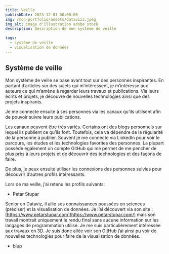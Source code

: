 ```yaml
---
title: Veille
publishDate: 2023-12-01 00:00:00
img: /mon-portfolio/assets/dataviz3.jpeg
img_alt: image d'illustration adobe stock
description: Description de mon système de veille

tags:
  - système de veille
  - visualisation de données
---
```


## Système de veille

Mon système de veille se base avant tout sur des personnes inspirantes. En partant d’articles sur des sujets qui m’intéressent, je m’intéresse aux auteurs ce qui m’amène à regarder leurs travaux et publications. Via leurs écrits et projets, je découvre de nouvelles technologies ainsi que des projets inspirants.

Je me connecte ensuite à ses personnes via les canaux qu’ils utilisent afin de pouvoir suivre leurs publications.

Les canaux peuvent être très variés. Certains ont des blogs personnels sur lequel ils publient ce qu’ils font. Toutefois, cela va dépendre de la régularité de la personne à publier. Souvent je me connecte via LinkedIn pour voir le parcours, les études et les technologies favorites des personnes. La plupart possède également un compte GitHub qui me permet de me pencher de plus près à leurs projets et de découvrir des technologies et des façons de faire.

De plus, je peux ensuite utiliser les connexions des personnes suivies pour découvrir d’autres profils intéressants.

Lors de ma veille, j’ai retenu les profils suivants:

- Petar Stupar

Senior en Dataviz, il allie ses connaissances poussées en sciences (préciser) et la visualisation de données. Je l’ai découvert via son site : [https://www.petarstupar.com](https://www.petarstupar.com/) mais son travail montrait uniquement le rendu final sans aucune information sur les langages de programmation utilisé. Je me suis particulièrement intéressée aux travaux en 3D. Je suis donc allée voir son GitHub j’ai ainsi pu voir de nouvelles technologies pour faire de la visualisation de données.

- blup

